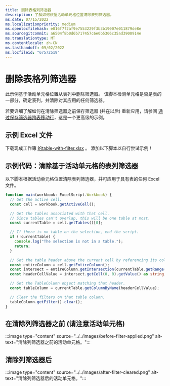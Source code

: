 ```yaml
---
title: 删除表格列筛选器
description: 了解如何根据活动单元格位置清除表列筛选器。
ms.date: 07/15/2022
ms.localizationpriority: medium
ms.openlocfilehash: e016f7f2af9e7553229f3b3b19007e011879de8e
ms.sourcegitcommit: a6504f8b0d6b717457c6e0b5306c35ad3900914e
ms.translationtype: MT
ms.contentlocale: zh-CN
ms.lasthandoff: 09/02/2022
ms.locfileid: "67572519"
---
```

# <a name="remove-table-column-filters"></a>删除表格列筛选器

此示例基于活动单元格位置从表列中删除筛选器。 该脚本检测单元格是否是表的一部分，确定表列，并清除对其应用的任何筛选器。

若要详细了解如何在清除筛选器之前保存筛选器 (并在以后) 重新应用，请参阅 [通过保存筛选器跨表移动行](move-rows-across-tables.md)，这是一个更高级的示例。

## <a name="sample-excel-file"></a>示例 Excel 文件

下载现成工作簿 [ 的table-with-filter.xlsx](table-with-filter.xlsx) 。 添加以下脚本以自行尝试示例！

## <a name="sample-code-clear-table-column-filter-based-on-active-cell"></a>示例代码：清除基于活动单元格的表列筛选器

以下脚本根据活动单元格位置清除表列筛选器，并可应用于具有表的任何 Excel 文件。

```TypeScript
function main(workbook: ExcelScript.Workbook) {
  // Get the active cell.
  const cell = workbook.getActiveCell();

  // Get the tables associated with that cell.
  // Since tables can't overlap, this will be one table at most.
  const currentTable = cell.getTables()[0];

  // If there is no table on the selection, end the script.
  if (!currentTable) {
    console.log("The selection is not in a table.");
    return;
  }

  // Get the table header above the current cell by referencing its column.
  const entireColumn = cell.getEntireColumn();
  const intersect = entireColumn.getIntersection(currentTable.getRange());
  const headerCellValue = intersect.getCell(0, 0).getValue() as string;

  // Get the TableColumn object matching that header.
  const tableColumn = currentTable.getColumnByName(headerCellValue);

  // Clear the filters on that table column.
  tableColumn.getFilter().clear();
}
```

## <a name="before-clearing-column-filter-notice-the-active-cell"></a>在清除列筛选器之前 (请注意活动单元格) 

:::image type="content" source="../../images/before-filter-applied.png" alt-text="清除列筛选器之前的活动单元格。":::

## <a name="after-clearing-column-filter"></a>清除列筛选器后

:::image type="content" source="../../images/after-filter-cleared.png" alt-text="清除列筛选器后的活动单元格。":::

